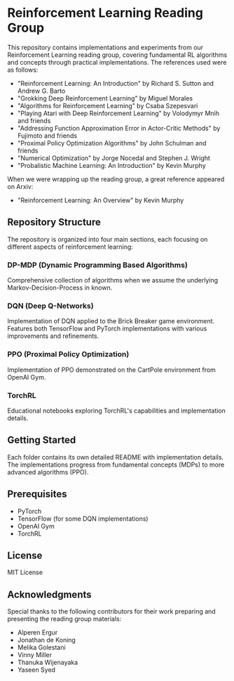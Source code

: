 # Reinforcement Learning Reading Group

This repository contains implementations and experiments from our Reinforcement Learning reading group, covering fundamental RL algorithms and concepts through practical implementations. The references used were as follows:
- "Reinforcement Learning: An Introduction" by Richard S. Sutton and Andrew G. Barto
- "Grokking Deep Reinforcement Learning" by Miguel Morales
- "Algorithms for Reinforcement Learning" by Csaba Szepesvari
- "Playing Atari with Deep Reinforcement Learning" by Volodymyr Mnih and friends
- "Addressing Function Approximation Error in Actor-Critic Methods" by Fujimoto and friends
- "Proximal Policy Optimization Algorithms" by John Schulman and friends
- "Numerical Optimization" by Jorge Nocedal and Stephen J. Wright
- "Probalistic Machine Learning: An Introduction" by Kevin Murphy

When we were wrapping up the reading group, a great reference appeared on Arxiv:
- "Reinforcement Learning: An Overview" by Kevin Murphy

## Repository Structure

The repository is organized into four main sections, each focusing on different aspects of reinforcement learning:

### DP-MDP (Dynamic Programming Based Algorithms)
Comprehensive collection of algorithms when we assume the underlying Markov-Decision-Process in known. 

### DQN (Deep Q-Networks)
Implementation of DQN applied to the Brick Breaker game environment. Features both TensorFlow and PyTorch implementations with various improvements and refinements.

### PPO (Proximal Policy Optimization)
Implementation of PPO demonstrated on the CartPole environment from OpenAI Gym.

### TorchRL
Educational notebooks exploring TorchRL's capabilities and implementation details.


## Getting Started

Each folder contains its own detailed README with implementation details. The implementations progress from fundamental concepts (MDPs) to more advanced algorithms (PPO).

## Prerequisites

- PyTorch
- TensorFlow (for some DQN implementations)
- OpenAI Gym
- TorchRL

## License

MIT License

## Acknowledgments

Special thanks to the following contributors for their work preparing and presenting the reading group materials:

- Alperen Ergur
- Jonathan de Koning
- Melika Golestani
- Vinny Miller
- Thanuka Wijenayaka
- Yaseen Syed
